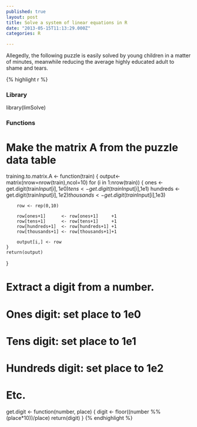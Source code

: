 ```yaml
---
published: true
layout: post
title: Solve a system of linear equations in R
date: "2013-05-15T11:13:29.000Z"
categories: R

---
```


Allegedly, the following puzzle is easily solved by young children in a matter of minutes, meanwhile reducing the average highly educated adult to shame and tears.

{% highlight r %}
### Library
library(limSolve)

### Functions

# Make the matrix A from the puzzle data table
training.to.matrix.A <- function(train)
{
    output<-matrix(nrow=nrow(train),ncol=10)
    for (i in 1:nrow(train))
    {
        ones      <- get.digit(train$Input[i],1e0)
        tens      <- get.digit(train$Input[i],1e1)
        hundreds  <- get.digit(train$Input[i],1e2)
        thousands <- get.digit(train$Input[i],1e3)

        row <- rep(0,10)

        row[ones+1]      <- row[ones+1]     +1
        row[tens+1]      <- row[tens+1]     +1
        row[hundreds+1]  <- row[hundreds+1] +1
        row[thousands+1] <- row[thousands+1]+1

        output[i,] <- row
    }
    return(output)
}

# Extract a digit from a number.
# Ones digit: set place to 1e0
# Tens digit: set place to 1e1
# Hundreds digit: set place to 1e2
# Etc.
get.digit <- function(number, place)
{
    digit <- floor((number %% (place*10))/place)
    return(digit)
}
{% endhighlight %}
